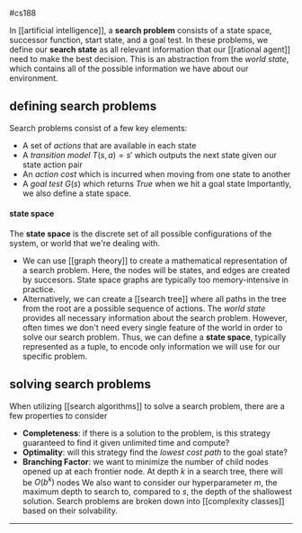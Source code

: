 #cs188 

In [[artificial intelligence]], a **search problem** consists of a state space, successor function, start state, and a goal test. In these problems, we define our **search state** as all relevant information that our [[rational agent]] need to make the best decision. This is an abstraction from the *world state*, which contains all of the possible information we have about our environment.

## defining search problems
Search problems consist of a few key elements: 
- A set of *actions* that are available in each state
- A *transition model*  $T(s, a) = s'$ which outputs the next state given our state action pair
- An *action cost* which is incurred when moving from one state to another
- A *goal test* $G(s)$ which returns $True$ when we hit a goal state
Importantly, we also define a state space.
#### state space
The **state space** is the discrete set of all possible configurations of the system, or world that we're dealing with.
- We can use [[graph theory]] to create a mathematical representation of a search problem. Here, the nodes will be states, and edges are created by succesors. State space graphs are typically too memory-intensive in practice.
- Alternatively, we can create a [[search tree]] where all paths in the tree from the root are a possible sequence of actions.
The *world state* provides all necessary information about the search problem. However, often times we don't need every single feature of the world in order to solve our search problem. Thus, we can define a **state space**, typically represented as a tuple, to encode only information we will use for our specific problem.

## solving search problems
When utilizing [[search algorithms]] to solve a search problem, there are a few properties to consider
- **Completeness**: if there is a solution to the problem, is this strategy guaranteed to find it given unlimited time and compute?
- **Optimality**: will this strategy find the *lowest cost path* to the goal state?
- **Branching Factor**: we want to minimize the number of child nodes opened up at each frontier node. At depth $k$ in a search tree, there will be $O(b^k)$ nodes
We also want to consider our hyperparameter $m$, the maximum depth to search to, compared to $s$, the depth of the shallowest solution. Search problems are broken down into [[complexity classes]] based on their solvability.

---

